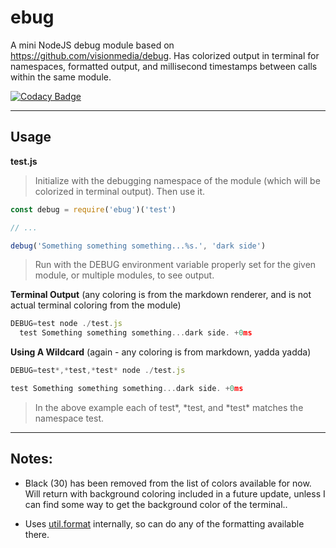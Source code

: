 # ebug
A mini NodeJS debug module based on https://github.com/visionmedia/debug. Has colorized output in terminal for namespaces, formatted output, and millisecond timestamps between calls within the same module.

[![Codacy Badge](https://api.codacy.com/project/badge/Grade/042bd18597844277946a6063cdd14cc2)](https://www.codacy.com/project/l3laze/ebug/dashboard?utm_source=github.com&amp;utm_medium=referral&amp;utm_content=l3laze/ebug&amp;utm_campaign=Badge_Grade_Dashboard)


----


## **Usage**


**test.js**

> Initialize with the debugging namespace of the module (which will be colorized in terminal output). Then use it.

```javascript
const debug = require('ebug')('test')

// ...

debug('Something something something...%s.', 'dark side')
```

> Run with the DEBUG environment variable properly set for the given module, or multiple modules, to see output.


**Terminal Output** (any coloring is from the markdown renderer, and is not actual terminal coloring from the module)

```javascript
DEBUG=test node ./test.js
  test Something something something...dark side. +0ms
```


**Using A Wildcard** (again - any coloring is from markdown, yadda yadda)

```javascript
DEBUG=test*,*test,*test* node ./test.js

test Something something something...dark side. +0ms
```


> In the above example each of test\*, \*test, and \*test\* matches the namespace test.


----


## **Notes**:
* Black (30) has been removed from the list of colors available for now. Will return with background coloring included in a future update, unless I can find some way to get the background color of the terminal..

* Uses [util.format](https://nodejs.org/api/util.html#util_util_format_format_args) internally, so can do any of the formatting available there.

